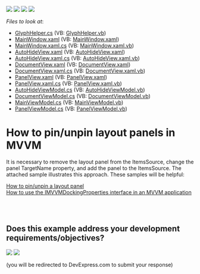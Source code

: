 <!-- default badges list -->
![](https://img.shields.io/endpoint?url=https://codecentral.devexpress.com/api/v1/VersionRange/128643739/11.2.11%2B)
[![](https://img.shields.io/badge/Open_in_DevExpress_Support_Center-FF7200?style=flat-square&logo=DevExpress&logoColor=white)](https://supportcenter.devexpress.com/ticket/details/E4069)
[![](https://img.shields.io/badge/📖_How_to_use_DevExpress_Examples-e9f6fc?style=flat-square)](https://docs.devexpress.com/GeneralInformation/403183)
[![](https://img.shields.io/badge/💬_Leave_Feedback-feecdd?style=flat-square)](#does-this-example-address-your-development-requirementsobjectives)
<!-- default badges end -->
<!-- default file list -->
*Files to look at*:

* [GlyphHelper.cs](./CS/Helpers/GlyphHelper.cs) (VB: [GlyphHelper.vb](./VB/Helpers/GlyphHelper.vb))
* [MainWindow.xaml](./CS/MainWindow.xaml) (VB: [MainWindow.xaml](./VB/MainWindow.xaml))
* [MainWindow.xaml.cs](./CS/MainWindow.xaml.cs) (VB: [MainWindow.xaml.vb](./VB/MainWindow.xaml.vb))
* [AutoHideView.xaml](./CS/View/AutoHideView.xaml) (VB: [AutoHideView.xaml](./VB/View/AutoHideView.xaml))
* [AutoHideView.xaml.cs](./CS/View/AutoHideView.xaml.cs) (VB: [AutoHideView.xaml.vb](./VB/View/AutoHideView.xaml.vb))
* [DocumentView.xaml](./CS/View/DocumentView.xaml) (VB: [DocumentView.xaml](./VB/View/DocumentView.xaml))
* [DocumentView.xaml.cs](./CS/View/DocumentView.xaml.cs) (VB: [DocumentView.xaml.vb](./VB/View/DocumentView.xaml.vb))
* [PanelView.xaml](./CS/View/PanelView.xaml) (VB: [PanelView.xaml](./VB/View/PanelView.xaml))
* [PanelView.xaml.cs](./CS/View/PanelView.xaml.cs) (VB: [PanelView.xaml.vb](./VB/View/PanelView.xaml.vb))
* [AutoHideViewModel.cs](./CS/ViewModel/AutoHideViewModel.cs) (VB: [AutoHideViewModel.vb](./VB/ViewModel/AutoHideViewModel.vb))
* [DocumentViewModel.cs](./CS/ViewModel/DocumentViewModel.cs) (VB: [DocumentViewModel.vb](./VB/ViewModel/DocumentViewModel.vb))
* [MainViewModel.cs](./CS/ViewModel/MainViewModel.cs) (VB: [MainViewModel.vb](./VB/ViewModel/MainViewModel.vb))
* [PanelViewModel.cs](./CS/ViewModel/PanelViewModel.cs) (VB: [PanelViewModel.vb](./VB/ViewModel/PanelViewModel.vb))
<!-- default file list end -->
# How to pin/unpin layout panels in MVVM


<p>It is necessary to remove the layout panel from the ItemsSource, change the panel TargetName property, and add the panel to the ItemsSource. The attached sample illustrates this approach.  These samples will be helpful:</p><p><a href="https://www.devexpress.com/Support/Center/p/E2890">How to pin/unpin a layout panel</a><br />
<a href="https://www.devexpress.com/Support/Center/p/E20026">How to use the IMVVMDockingProperties interface in an MVVM application</a><br />
</p><br />


<br/>


<!-- feedback -->
## Does this example address your development requirements/objectives?

[<img src="https://www.devexpress.com/support/examples/i/yes-button.svg"/>](https://www.devexpress.com/support/examples/survey.xml?utm_source=github&utm_campaign=wpf-dock-layout-manager-pin-unpin-layout-panels-in-mvvm&~~~was_helpful=yes) [<img src="https://www.devexpress.com/support/examples/i/no-button.svg"/>](https://www.devexpress.com/support/examples/survey.xml?utm_source=github&utm_campaign=wpf-dock-layout-manager-pin-unpin-layout-panels-in-mvvm&~~~was_helpful=no)

(you will be redirected to DevExpress.com to submit your response)
<!-- feedback end -->
